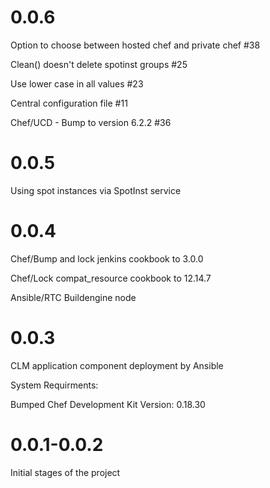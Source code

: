 # 0.0.6

Option to choose between hosted chef and private chef #38

Clean() doesn't delete spotinst groups #25

Use lower case in all values #23

Central configuration file #11

Chef/UCD - Bump to version 6.2.2 #36

# 0.0.5

Using spot instances via SpotInst service

# 0.0.4

Chef/Bump and lock jenkins cookbook to 3.0.0

Chef/Lock compat_resource cookbook to 12.14.7

Ansible/RTC Buildengine node

# 0.0.3

CLM application component deployment by Ansible

System Requirments:

Bumped Chef Development Kit Version: 0.18.30 

# 0.0.1-0.0.2

Initial stages of the project
